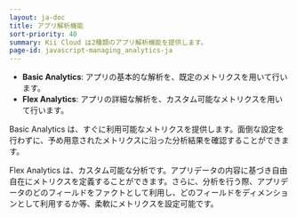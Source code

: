 ```yaml
---
layout: ja-doc
title: アプリ解析機能
sort-priority: 40
summary: Kii Cloud は2種類のアプリ解析機能を提供します。
page-id: javascript-managing_analytics-ja
---
```

* **Basic Analytics**: アプリの基本的な解析を、既定のメトリクスを用いて行います。
* **Flex Analytics**: アプリの詳細な解析を、カスタム可能なメトリクスを用いて行います。

Basic Analytics は、すぐに利用可能なメトリクスを提供します。面倒な設定を行わずに、予め用意されたメトリクスに沿った分析結果を確認することができます。

Flex Analytics は、カスタム可能な分析です。アプリデータの内容に基づき自由自在にメトリクスを定義することができます。さらに、分析を行う際、アプリデータのどのフィールドをファクトとして利用し、どのフィールドをディメンションとして利用するか等、柔軟にメトリクスを設定可能です。
